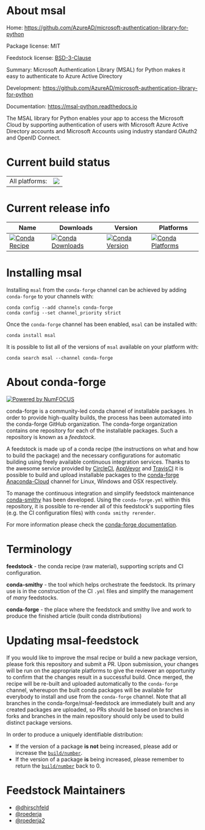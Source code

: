 About msal
==========

Home: https://github.com/AzureAD/microsoft-authentication-library-for-python

Package license: MIT

Feedstock license: [BSD-3-Clause](https://github.com/conda-forge/msal-feedstock/blob/master/LICENSE.txt)

Summary: Microsoft Authentication Library (MSAL) for Python makes it easy to authenticate to Azure Active Directory

Development: https://github.com/AzureAD/microsoft-authentication-library-for-python

Documentation: https://msal-python.readthedocs.io

The MSAL library for Python enables your app to access the Microsoft Cloud by supporting
authentication of users with Microsoft Azure Active Directory accounts and Microsoft Accounts
using industry standard OAuth2 and OpenID Connect.


Current build status
====================


<table><tr><td>All platforms:</td>
    <td>
      <a href="https://dev.azure.com/conda-forge/feedstock-builds/_build/latest?definitionId=6977&branchName=master">
        <img src="https://dev.azure.com/conda-forge/feedstock-builds/_apis/build/status/msal-feedstock?branchName=master">
      </a>
    </td>
  </tr>
</table>

Current release info
====================

| Name | Downloads | Version | Platforms |
| --- | --- | --- | --- |
| [![Conda Recipe](https://img.shields.io/badge/recipe-msal-green.svg)](https://anaconda.org/conda-forge/msal) | [![Conda Downloads](https://img.shields.io/conda/dn/conda-forge/msal.svg)](https://anaconda.org/conda-forge/msal) | [![Conda Version](https://img.shields.io/conda/vn/conda-forge/msal.svg)](https://anaconda.org/conda-forge/msal) | [![Conda Platforms](https://img.shields.io/conda/pn/conda-forge/msal.svg)](https://anaconda.org/conda-forge/msal) |

Installing msal
===============

Installing `msal` from the `conda-forge` channel can be achieved by adding `conda-forge` to your channels with:

```
conda config --add channels conda-forge
conda config --set channel_priority strict
```

Once the `conda-forge` channel has been enabled, `msal` can be installed with:

```
conda install msal
```

It is possible to list all of the versions of `msal` available on your platform with:

```
conda search msal --channel conda-forge
```


About conda-forge
=================

[![Powered by NumFOCUS](https://img.shields.io/badge/powered%20by-NumFOCUS-orange.svg?style=flat&colorA=E1523D&colorB=007D8A)](http://numfocus.org)

conda-forge is a community-led conda channel of installable packages.
In order to provide high-quality builds, the process has been automated into the
conda-forge GitHub organization. The conda-forge organization contains one repository
for each of the installable packages. Such a repository is known as a *feedstock*.

A feedstock is made up of a conda recipe (the instructions on what and how to build
the package) and the necessary configurations for automatic building using freely
available continuous integration services. Thanks to the awesome service provided by
[CircleCI](https://circleci.com/), [AppVeyor](https://www.appveyor.com/)
and [TravisCI](https://travis-ci.com/) it is possible to build and upload installable
packages to the [conda-forge](https://anaconda.org/conda-forge)
[Anaconda-Cloud](https://anaconda.org/) channel for Linux, Windows and OSX respectively.

To manage the continuous integration and simplify feedstock maintenance
[conda-smithy](https://github.com/conda-forge/conda-smithy) has been developed.
Using the ``conda-forge.yml`` within this repository, it is possible to re-render all of
this feedstock's supporting files (e.g. the CI configuration files) with ``conda smithy rerender``.

For more information please check the [conda-forge documentation](https://conda-forge.org/docs/).

Terminology
===========

**feedstock** - the conda recipe (raw material), supporting scripts and CI configuration.

**conda-smithy** - the tool which helps orchestrate the feedstock.
                   Its primary use is in the construction of the CI ``.yml`` files
                   and simplify the management of *many* feedstocks.

**conda-forge** - the place where the feedstock and smithy live and work to
                  produce the finished article (built conda distributions)


Updating msal-feedstock
=======================

If you would like to improve the msal recipe or build a new
package version, please fork this repository and submit a PR. Upon submission,
your changes will be run on the appropriate platforms to give the reviewer an
opportunity to confirm that the changes result in a successful build. Once
merged, the recipe will be re-built and uploaded automatically to the
`conda-forge` channel, whereupon the built conda packages will be available for
everybody to install and use from the `conda-forge` channel.
Note that all branches in the conda-forge/msal-feedstock are
immediately built and any created packages are uploaded, so PRs should be based
on branches in forks and branches in the main repository should only be used to
build distinct package versions.

In order to produce a uniquely identifiable distribution:
 * If the version of a package **is not** being increased, please add or increase
   the [``build/number``](https://docs.conda.io/projects/conda-build/en/latest/resources/define-metadata.html#build-number-and-string).
 * If the version of a package **is** being increased, please remember to return
   the [``build/number``](https://docs.conda.io/projects/conda-build/en/latest/resources/define-metadata.html#build-number-and-string)
   back to 0.

Feedstock Maintainers
=====================

* [@dhirschfeld](https://github.com/dhirschfeld/)
* [@roederja](https://github.com/roederja/)
* [@roederja2](https://github.com/roederja2/)

